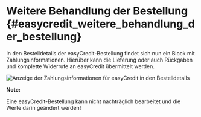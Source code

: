 # Weitere Behandlung der Bestellung {#easycredit_weitere_behandlung_der_bestellung}

In den Bestelldetails der easyCredit-Bestellung findet sich nun ein Block mit Zahlungsinformationen. Hierüber kann die Lieferung oder auch Rückgaben und komplette Widerrufe an easyCredit übermittelt werden.

![](Bilder/easycredit/ec-2020-09-10_020.png "Anzeige der Zahlungsinformationen für easyCredit in den
      Bestelldetails")

**Note:**

Eine easyCredit-Bestellung kann nicht nachträglich bearbeitet und die Werte darin geändert werden!



